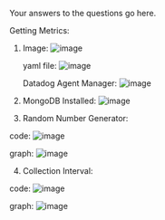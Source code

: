 Your answers to the questions go here.

Getting Metrics:
1. Image: ![image](https://user-images.githubusercontent.com/96433227/146793385-14a81adb-dd83-4e8a-b7a7-a50969077dd5.png)

   yaml file: ![image](https://user-images.githubusercontent.com/96433227/146793490-fb43bdba-c3b0-4453-ac3f-c6aea3445b34.png)
   
   Datadog Agent Manager: ![image](https://user-images.githubusercontent.com/96433227/146793571-7df54eac-2694-4aa0-9975-d67819c354d9.png)
   
2. MongoDB Installed: ![image](https://user-images.githubusercontent.com/96433227/146794365-5a45d99d-86c3-40c0-9239-4faf04831771.png)

3. Random Number Generator:

code: ![image](https://user-images.githubusercontent.com/96433227/146827839-b75b2e4d-d5e4-4b00-b7c2-3261367d8136.png)

graph: ![image](https://user-images.githubusercontent.com/96433227/146827897-3d3ef2a3-5133-4b94-ac8e-c0a0f038ce40.png)

4. Collection Interval:

code: ![image](https://user-images.githubusercontent.com/96433227/146829093-cb01d973-ee17-489f-b28b-f9a3874e21b6.png)

graph: ![image](https://user-images.githubusercontent.com/96433227/146829130-c4684b45-f4fb-455c-89db-1f874195589d.png)

